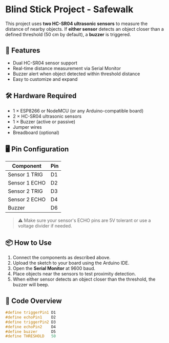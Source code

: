 # Blind Stick Project - Safewalk

This project uses **two HC-SR04 ultrasonic sensors** to measure the distance of nearby objects. If **either sensor** detects an object closer than a defined threshold (50 cm by default), a **buzzer** is triggered.

## 🚀 Features

- Dual HC-SR04 sensor support
- Real-time distance measurement via Serial Monitor
- Buzzer alert when object detected within threshold distance
- Easy to customize and expand

## 🛠️ Hardware Required

- 1 × ESP8266 or NodeMCU (or any Arduino-compatible board)
- 2 × HC-SR04 ultrasonic sensors
- 1 × Buzzer (active or passive)
- Jumper wires
- Breadboard (optional)

## 🖥️ Pin Configuration

| Component       | Pin        |
|-----------------|------------|
| Sensor 1 TRIG   | D1         |
| Sensor 1 ECHO   | D2         |
| Sensor 2 TRIG   | D3         |
| Sensor 2 ECHO   | D4         |
| Buzzer          | D6         |

> ⚠️ Make sure your sensor's ECHO pins are 5V tolerant or use a voltage divider if needed.

## 📦 How to Use

1. Connect the components as described above.
2. Upload the sketch to your board using the Arduino IDE.
3. Open the **Serial Monitor** at 9600 baud.
4. Place objects near the sensors to test proximity detection.
5. When either sensor detects an object closer than the threshold, the buzzer will beep.

## 🧠 Code Overview

```cpp
#define triggerPin1 D1
#define echoPin1    D2
#define triggerPin2 D3
#define echoPin2    D4
#define buzzer      D5
#define THRESHOLD   50
